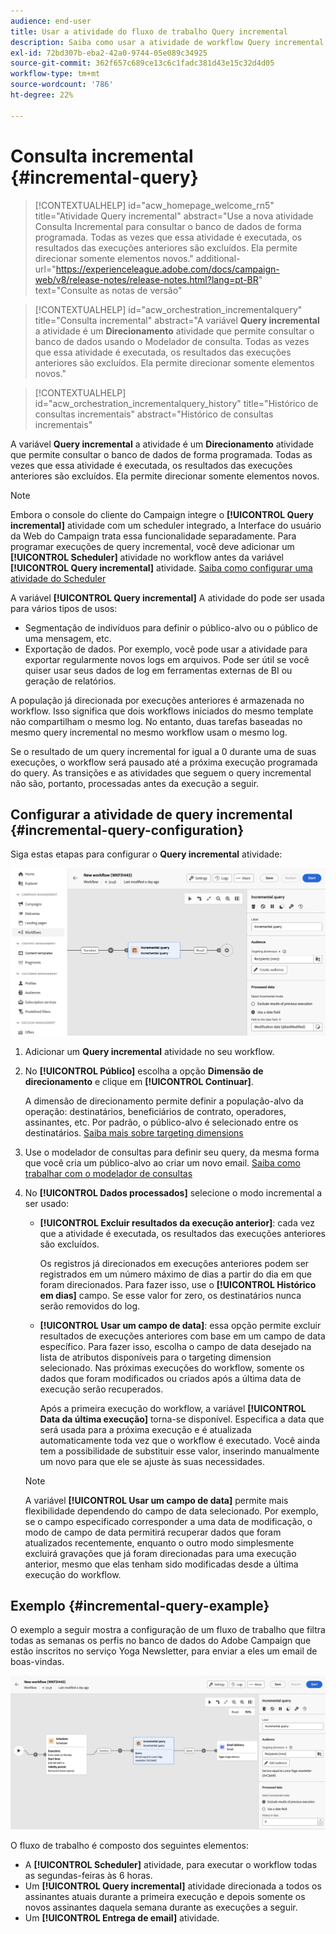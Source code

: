 ```yaml
---
audience: end-user
title: Usar a atividade do fluxo de trabalho Query incremental
description: Saiba como usar a atividade de workflow Query incremental
exl-id: 72bd307b-eba2-42a0-9744-05e089c34925
source-git-commit: 362f657c689ce13c6c1fadc381d43e15c32d4d05
workflow-type: tm+mt
source-wordcount: '786'
ht-degree: 22%

---
```


# Consulta incremental {#incremental-query}

>[!CONTEXTUALHELP]
>id="acw_homepage_welcome_rn5"
>title="Atividade Query incremental"
>abstract="Use a nova atividade Consulta Incremental para consultar o banco de dados de forma programada. Todas as vezes que essa atividade é executada, os resultados das execuções anteriores são excluídos. Ela permite direcionar somente elementos novos."
>additional-url="https://experienceleague.adobe.com/docs/campaign-web/v8/release-notes/release-notes.html?lang=pt-BR" text="Consulte as notas de versão"

>[!CONTEXTUALHELP]
>id="acw_orchestration_incrementalquery"
>title="Consulta incremental"
>abstract="A variável **Query incremental** a atividade é um **Direcionamento** atividade que permite consultar o banco de dados usando o Modelador de consulta. Todas as vezes que essa atividade é executada, os resultados das execuções anteriores são excluídos. Ela permite direcionar somente elementos novos."

>[!CONTEXTUALHELP]
>id="acw_orchestration_incrementalquery_history"
>title="Histórico de consultas incrementais"
>abstract="Histórico de consultas incrementais"

A variável **Query incremental** a atividade é um **Direcionamento** atividade que permite consultar o banco de dados de forma programada. Todas as vezes que essa atividade é executada, os resultados das execuções anteriores são excluídos. Ela permite direcionar somente elementos novos.

>[!NOTE]
>
>Embora o console do cliente do Campaign integre o **[!UICONTROL Query incremental]** atividade com um scheduler integrado, a Interface do usuário da Web do Campaign trata essa funcionalidade separadamente. Para programar execuções de query incremental, você deve adicionar um **[!UICONTROL Scheduler]** atividade no workflow antes da variável **[!UICONTROL Query incremental]** atividade. [Saiba como configurar uma atividade do Scheduler](scheduler.md)

A variável **[!UICONTROL Query incremental]** A atividade do pode ser usada para vários tipos de usos:

* Segmentação de indivíduos para definir o público-alvo ou o público de uma mensagem, etc.
* Exportação de dados. Por exemplo, você pode usar a atividade para exportar regularmente novos logs em arquivos. Pode ser útil se você quiser usar seus dados de log em ferramentas externas de BI ou geração de relatórios.

A população já direcionada por execuções anteriores é armazenada no workflow. Isso significa que dois workflows iniciados do mesmo template não compartilham o mesmo log. No entanto, duas tarefas baseadas no mesmo query incremental no mesmo workflow usam o mesmo log.

Se o resultado de um query incremental for igual a 0 durante uma de suas execuções, o workflow será pausado até a próxima execução programada do query. As transições e as atividades que seguem o query incremental não são, portanto, processadas antes da execução a seguir.

## Configurar a atividade de query incremental {#incremental-query-configuration}

Siga estas etapas para configurar o **Query incremental** atividade:

![](../assets/incremental-query.png)

1. Adicionar um **Query incremental** atividade no seu workflow.

1. No **[!UICONTROL Público]** escolha a opção **Dimensão de direcionamento** e clique em **[!UICONTROL Continuar]**.

   A dimensão de direcionamento permite definir a população-alvo da operação: destinatários, beneficiários de contrato, operadores, assinantes, etc. Por padrão, o público-alvo é selecionado entre os destinatários. [Saiba mais sobre targeting dimensions](../../audience/about-recipients.md#targeting-dimensions)

1. Use o modelador de consultas para definir seu query, da mesma forma que você cria um público-alvo ao criar um novo email. [Saiba como trabalhar com o modelador de consultas](../../query/query-modeler-overview.md)

1. No **[!UICONTROL Dados processados]** selecione o modo incremental a ser usado:

   * **[!UICONTROL Excluir resultados da execução anterior]**: cada vez que a atividade é executada, os resultados das execuções anteriores são excluídos.

     Os registros já direcionados em execuções anteriores podem ser registrados em um número máximo de dias a partir do dia em que foram direcionados. Para fazer isso, use o **[!UICONTROL Histórico em dias]** campo. Se esse valor for zero, os destinatários nunca serão removidos do log.

   * **[!UICONTROL Usar um campo de data]**: essa opção permite excluir resultados de execuções anteriores com base em um campo de data específico. Para fazer isso, escolha o campo de data desejado na lista de atributos disponíveis para o targeting dimension selecionado. Nas próximas execuções do workflow, somente os dados que foram modificados ou criados após a última data de execução serão recuperados.

     Após a primeira execução do workflow, a variável **[!UICONTROL Data da última execução]** torna-se disponível. Especifica a data que será usada para a próxima execução e é atualizada automaticamente toda vez que o workflow é executado. Você ainda tem a possibilidade de substituir esse valor, inserindo manualmente um novo para que ele se ajuste às suas necessidades.

   >[!NOTE]
   >
   >A variável **[!UICONTROL Usar um campo de data]** permite mais flexibilidade dependendo do campo de data selecionado. Por exemplo, se o campo especificado corresponder a uma data de modificação, o modo de campo de data permitirá recuperar dados que foram atualizados recentemente, enquanto o outro modo simplesmente excluirá gravações que já foram direcionadas para uma execução anterior, mesmo que elas tenham sido modificadas desde a última execução do workflow.

## Exemplo {#incremental-query-example}

O exemplo a seguir mostra a configuração de um fluxo de trabalho que filtra todas as semanas os perfis no banco de dados do Adobe Campaign que estão inscritos no serviço Yoga Newsletter, para enviar a eles um email de boas-vindas.

![](../assets/incremental-query-example.png)

O fluxo de trabalho é composto dos seguintes elementos:

* A **[!UICONTROL Scheduler]** atividade, para executar o workflow todas as segundas-feiras às 6 horas.
* Um **[!UICONTROL Query incremental]** atividade direcionada a todos os assinantes atuais durante a primeira execução e depois somente os novos assinantes daquela semana durante as execuções a seguir.
* Um **[!UICONTROL Entrega de email]** atividade.
